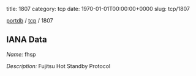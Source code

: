 title: 1807
category: tcp
date: 1970-01-01T00:00:00+0000
slug: tcp/1807

[portdb](/) / [tcp](/category/tcp.html) / 1807


## IANA Data

_Name:_ fhsp

_Description:_ Fujitsu Hot Standby Protocol

